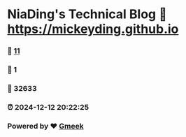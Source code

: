 # NiaDing's Technical Blog  :link: https://mickeyding.github.io 
### :page_facing_up: [11](https://mickeyding.github.io/tag.html) 
### :speech_balloon: 1 
### :hibiscus: 32633 
### :alarm_clock: 2024-12-12 20:22:25 
### Powered by :heart: [Gmeek](https://github.com/Meekdai/Gmeek)
